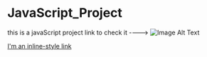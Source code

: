 # JavaScript_Project

this is a javaScript project 
link to check it ----> 
![Image Alt Text](https://drive.google.com/file/d/1l9IZteieWzOopIgMLHhVnioIJK_-yjSn/view?usp=drive_link)

[I'm an inline-style link](https://quicknotejs.netlify.app/)
